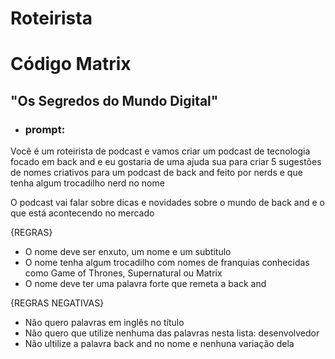 # Roteirista

# Código Matrix

## "Os Segredos do Mundo Digital"

- ### prompt: 
Você é um roteirista de podcast e vamos criar um podcast de tecnologia focado em back and  e eu  gostaria de uma ajuda sua para criar 5 sugestões de nomes criativos para um podcast de back and  feito por nerds e que tenha algum trocadilho nerd no nome 

O podcast vai falar sobre dicas e novidades sobre o mundo de back and e o que está acontecendo no mercado

{REGRAS}
- O nome deve ser enxuto, um nome e um subtitulo
- O nome tenha algum trocadilho com nomes de franquias conhecidas como Game of Thrones, Supernatural ou Matrix
- O nome deve ter uma palavra forte que remeta  a back and

{REGRAS NEGATIVAS}

- Não quero palavras em inglês no título
- Não quero que utilize nenhuma das palavras nesta lista: desenvolvedor
- Não ultilize a palavra back and no nome e nenhuna variação dela